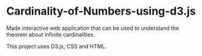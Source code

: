 # Cardinality-of-Numbers-using-d3.js

Made interactive web application that can be used to understand the theorem about infinite cardinalities. 

This project uses D3.js, CSS and HTML.
